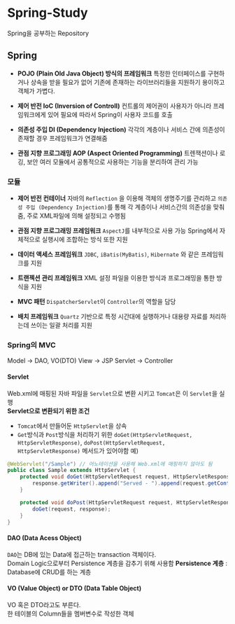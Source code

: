 # Spring-Study
Spring을 공부하는 Repository
  
## Spring
* **POJO (Plain Old Java Object) 방식의 프레임워크**
    특정한 인터페이스를 구현하거나 상속을 받을 필요가 없어 기존에 존재하는 라이브러리들을 지원하기 용이하고 객체가 가볍다.
  
* **제어 반전 IoC (Inversion of Controll)**
    컨트롤의 제어권이 사용자가 아니라 프레임워크에게 있어 필요에 따라서 Spring이 사용자 코드를 호출
  
* **의존성 주입 DI (Dependency Injection)**
    각각의 계층이나 서비스 간에 의존성이 존재할 경우 프레임워크가 연결해줌
  
* **관점 지향 프로그래밍 AOP (Aspect Oriented Programming)**
    트렌잭션이나 로깅, 보안 여러 모듈에서 공통적으로 사용하는 기능을 분리하여 관리 가능

### 모듈
* **제어 반전 컨테이너**
    자바의 `Reflection` 을 이용해 객체의 생명주기를 관리하고 `의존성 주입 (Dependency Injection)`를 통해 각 계층이나 서비스간의 의존성을 맞춰줌, 주로 XML파일에 의해 설정되고 수행됨
  
* **관점 지향 프로그래밍 프레임워크**
    `AspectJ`를 내부적으로 사용 가능
    Spring에서 자체적으로 실행시에 조합하는 방식 또한 지원
  
* **데이터 액세스 프레임워크**
    `JDBC`, `iBatis(MyBatis)`, `Hibernate` 와 같은 프레임워크를 지원
  
* **트랜젝션 관리 프레임워크**
    XML 설정 파일을 이용한 방식과 프로그래밍을 통한 방식을 지원
  
* **MVC 패턴**
    `DispatcherServlet`이 `Controller`의 역할을 담당
  
* **배치 프레임워크**
    `Quartz` 기반으로 특정 시간대에 실행하거나 대용량 자료를 처리하는데 쓰이는 일괄 처리를 지원
### Spring의 MVC
Model -> DAO, VO(DTO)
View -> JSP
Servlet -> Controller
#### Servlet
Web.xml에 매핑된 자바 파일을 `Servlet`으로 변환 시키고 `Tomcat`은 이 `Servlet`을 실행  
**Servlet으로 변환되기 위한 조건**
* `Tomcat`에서 만들어둔 `HttpServlet`을 상속
* `Get`방식과 `Post`방식을 처리하기 위한 `doGet(HttpServletRequest, HttpServletResponse)`, `doPost(HttpServletRequest, HttpServletResponse)` 메서드가 있어야함
예)  
``` java
@WebServlet("/Sample") // 어노테이션을 사용해 Web.xml에 매핑하지 않아도 됨
public class Sample extends HttpServlet {
    protected void doGet(HttpServletRequest request, HttpServletResponse response) throws ServletException, IOException {
        response.getWriter().append("Served - ").append(request.getContextPath());
    }

    protected void doPost(HttpServletRequest request, HttpServletResponse) throws ServletException, IOException {
        doGet(request, response);
    }
}
```
  
#### DAO (Data Acess Object)
`DAO`는 DB에 있는 Data에 접근하는 transaction 객체이다.  
Domain Logic으로부터 Persistence 계층을 감추기 위해 사용함
**Persistence 계층** : Database에 CRUD를 하는 계층
  
#### VO (Value Object) or DTO (Data Table Object)
VO 혹은 DTO라고도 부른다.  
한 테이블의 Column들을 멤버변수로 작성한 객체